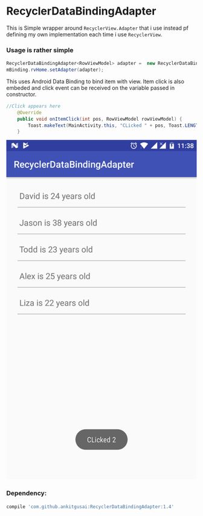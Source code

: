 # RecyclerDataBindingAdapter

This is Simple wrapper around `RecyclerView.Adapter` that i use instead pf defining my own implementation each time i use `RecyclerView`. 

### Usage is rather simple
```java
RecyclerDataBindingAdapter<RowViewModel> adapter =  new RecyclerDataBindingAdapter<>(R.layout.row_main, BR.rowData, this);
mBinding.rvHome.setAdapter(adapter);
```
This uses Android Data Binding to bind item with view. Item click is also embeded and click event can be received on the variable passed in constructor.
```java
//Click appears here
    @Override
    public void onItemClick(int pos, RowViewModel rowViewModel) {
        Toast.makeText(MainActivity.this, "CLicked " + pos, Toast.LENGTH_SHORT).show();
    }
```

![](screens/device-2017-08-08-113853.png)

### Dependency:
```gradle
compile 'com.github.ankitgusai:RecyclerDataBindingAdapter:1.4'
```
